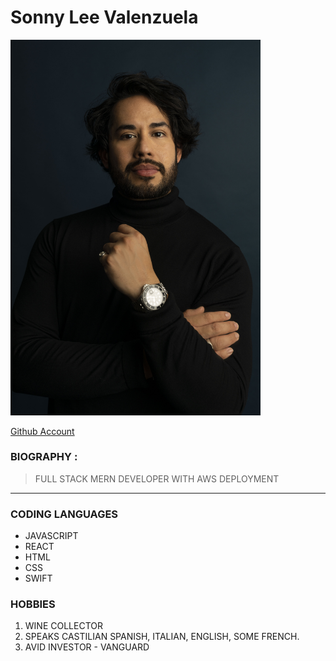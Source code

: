 # Sonny Lee Valenzuela

<img src="./images/portfolio.jpg" width="400">

[Github Account](https://github.com/geekbutchic?tab=repositories)

### BIOGRAPHY : 

> FULL STACK MERN DEVELOPER WITH AWS DEPLOYMENT

---
### CODING LANGUAGES

* JAVASCRIPT
* REACT 
* HTML 
* CSS
* SWIFT 

### HOBBIES 

1. WINE COLLECTOR 
2. SPEAKS CASTILIAN SPANISH, ITALIAN, ENGLISH, SOME FRENCH.
3. AVID INVESTOR - VANGUARD 




